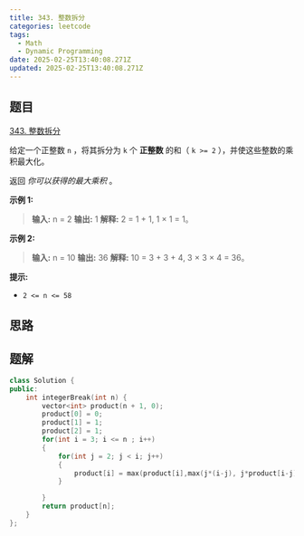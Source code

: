 ```yaml
---
title: 343. 整数拆分
categories: leetcode
tags: 
  - Math
  - Dynamic Programming
date: 2025-02-25T13:40:08.271Z
updated: 2025-02-25T13:40:08.271Z
---
```


<!--more-->

## 题目

[343. 整数拆分](https://leetcode.cn/problems/integer-break)

给定一个正整数 `n` ，将其拆分为 `k` 个 **正整数** 的和（ `k >= 2` ），并使这些整数的乘积最大化。

返回 _你可以获得的最大乘积_  。



**示例 1:**

> 
> 
> **输入:** n = 2
> **输出:** 1
> **解释:** 2 = 1 + 1, 1 × 1 = 1。

**示例  2:**

> 
> 
> **输入:** n = 10
> **输出:** 36
> **解释:** 10 = 3 + 3 + 4, 3 × 3 × 4 = 36。



**提示:**

  * `2 <= n <= 58`



## 思路


## 题解

```cpp
class Solution {
public:
    int integerBreak(int n) {
        vector<int> product(n + 1, 0);
        product[0] = 0;
        product[1] = 1;
        product[2] = 1;
        for(int i = 3; i <= n ; i++)
        {
            for(int j = 2; j < i; j++)
            {
                product[i] = max(product[i],max(j*(i-j), j*product[i-j]));
            }

        }
        return product[n];
    }
};
```
